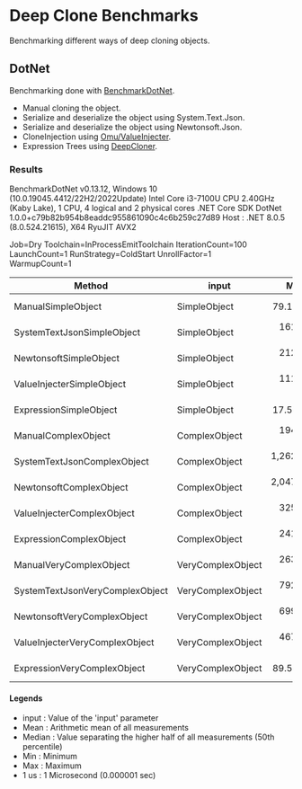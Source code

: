 # Deep Clone Benchmarks

Benchmarking different ways of deep cloning objects.

## DotNet

Benchmarking done with [BenchmarkDotNet](https://github.com/dotnet/BenchmarkDotNet).

- Manual cloning the object.
- Serialize and deserialize the object using System.Text.Json.
- Serialize and deserialize the object using Newtonsoft.Json.
- CloneInjection using [Omu/ValueInjecter](https://github.com/omuleanu/ValueInjecter).
- Expression Trees using [DeepCloner](https://www.nuget.org/packages/DeepCloner).

### Results

BenchmarkDotNet v0.13.12, Windows 10 (10.0.19045.4412/22H2/2022Update)
Intel Core i3-7100U CPU 2.40GHz (Kaby Lake), 1 CPU, 4 logical and 2 physical cores
.NET Core SDK DotNet 1.0.0+c79b82b954b8eaddc955861090c4c6b259c27d89
Host : .NET 8.0.5 (8.0.524.21615), X64 RyuJIT AVX2

Job=Dry  Toolchain=InProcessEmitToolchain  IterationCount=100  
LaunchCount=1  RunStrategy=ColdStart  UnrollFactor=1  
WarmupCount=1  

| Method                          | input             | Mean        | Median    | Min        | Max          |
|-------------------------------- |------------------ |------------:|----------:|-----------:|-------------:|
| ManualSimpleObject              | SimpleObject      |    79.12 us |  74.65 us |  53.200 us |     323.8 us |
| SystemTextJsonSimpleObject      | SimpleObject      |   161.44 us | 144.30 us | 111.400 us |     745.3 us |
| NewtonsoftSimpleObject          | SimpleObject      |   212.48 us | 190.80 us | 157.300 us |     963.3 us |
| ValueInjecterSimpleObject       | SimpleObject      |   111.43 us | 105.55 us |  77.200 us |     520.9 us |
| ExpressionSimpleObject          | SimpleObject      |    17.59 us |  13.15 us |   7.500 us |     422.3 us |
| ManualComplexObject             | ComplexObject     |   194.61 us | 154.35 us | 118.000 us |   3,554.5 us |
| SystemTextJsonComplexObject     | ComplexObject     | 1,262.17 us | 229.90 us | 183.900 us | 101,813.3 us |
| NewtonsoftComplexObject         | ComplexObject     | 2,047.94 us | 311.55 us | 230.200 us | 172,179.0 us |
| ValueInjecterComplexObject      | ComplexObject     |   325.62 us | 210.30 us | 176.700 us |   4,591.7 us |
| ExpressionComplexObject         | ComplexObject     |   241.91 us |  17.70 us |   9.600 us |  22,395.2 us |
| ManualVeryComplexObject         | VeryComplexObject |   263.57 us | 225.20 us | 157.500 us |   2,687.9 us |
| SystemTextJsonVeryComplexObject | VeryComplexObject |   792.01 us | 534.90 us | 367.200 us |  17,084.9 us |
| NewtonsoftVeryComplexObject     | VeryComplexObject |   699.00 us | 490.75 us | 406.700 us |  14,405.9 us |
| ValueInjecterVeryComplexObject  | VeryComplexObject |   467.76 us | 367.50 us | 269.100 us |   2,985.4 us |
| ExpressionVeryComplexObject     | VeryComplexObject |    89.58 us |  35.70 us |  21.700 us |   5,575.0 us |

#### Legends
  
- input  : Value of the 'input' parameter
- Mean   : Arithmetic mean of all measurements
- Median : Value separating the higher half of all measurements (50th percentile)
- Min    : Minimum
- Max    : Maximum
- 1 us   : 1 Microsecond (0.000001 sec)